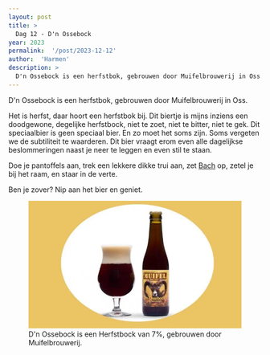 ```yaml
---
layout: post
title: >
  Dag 12 - D'n Ossebock
year: 2023
permalink:  '/post/2023-12-12'
author:  'Harmen'
description: >
  D'n Ossebock is een herfstbok, gebrouwen door Muifelbrouwerij in Oss.
---
```

<p class='intro'><span class='dropcap'>D</span>'n Ossebock is een herfstbok, gebrouwen door Muifelbrouwerij in Oss.</p>

Het is herfst, daar hoort een herfstbok bij. Dit biertje is mijns inziens een doodgewone, degelijke herfstbock, niet te zoet, niet te bitter, niet te gek. Dit speciaalbier is geen speciaal bier. En zo moet het soms zijn. Soms vergeten we de subtiliteit te waarderen. Dit bier vraagt erom even alle dagelijkse beslommeringen naast je neer te leggen en even stil te staan. 

Doe je pantoffels aan, trek een lekkere dikke trui aan, zet [Bach](https://open.spotify.com/album/2wJirzQemosIIUzBjNtYvg?si=10f638a9ca084b1d) op, zetel je bij het raam, en staar in de verte. 

Ben je zover? Nip aan het bier en geniet.

<figure><img src='/assets/img/beer_2023-12-12.jpg' alt=''/> <figcaption>D'n Ossebock is een Herfstbock van 7%, gebrouwen door Muifelbrouwerij.</figcaption></figure>
